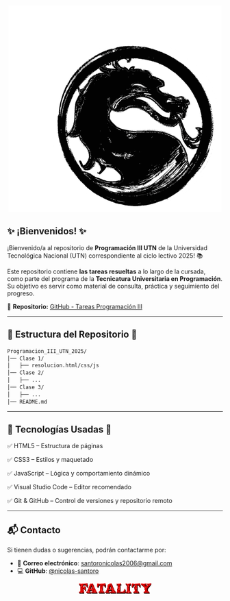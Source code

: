 <div align="center">
  <img src="./IMAGENES/MK_Dragon.gif">
</div>

## ✨ ¡Bienvenidos! ✨

¡Bienvenido/a al repositorio de **Programación III UTN** de la Universidad Tecnológica Nacional (UTN) correspondiente al ciclo lectivo 2025! 📚

Este repositorio contiene **las tareas resueltas** a lo largo de la cursada, como parte del programa de la **Tecnicatura Universitaria en Programación**. Su objetivo es servir como material de consulta, práctica y seguimiento del progreso.

🔗 **Repositorio:** [GitHub - Tareas Programación III](https://github.com/nicolas-santoro/Programacion_III_UTN)

---

## 📂 Estructura del Repositorio 📂

```bash
Programacion_III_UTN_2025/
│── Clase 1/
│   ├── resolucion.html/css/js
│── Clase 2/
│   ├── ...
│── Clase 3/
│   ├── ...
│── README.md
```

---

## 🧰 Tecnologías Usadas 🧰

✅ HTML5 – Estructura de páginas

✅ CSS3 – Estilos y maquetado

✅ JavaScript – Lógica y comportamiento dinámico

✅ Visual Studio Code – Editor recomendado

✅ Git & GitHub – Control de versiones y repositorio remoto

---

## 📬 Contacto

Si tienen dudas o sugerencias, podrán contactarme por:

- 📧 **Correo electrónico**: [santoronicolas2006@gmail.com](mailto:santoronicolas2006@gmail.com)
- 💻 **GitHub**: [@nicolas-santoro](https://github.com/nicolas-santoro)

<div align="center">
  <img src="./IMAGENES/MK_Fatality.gif">
</div>
